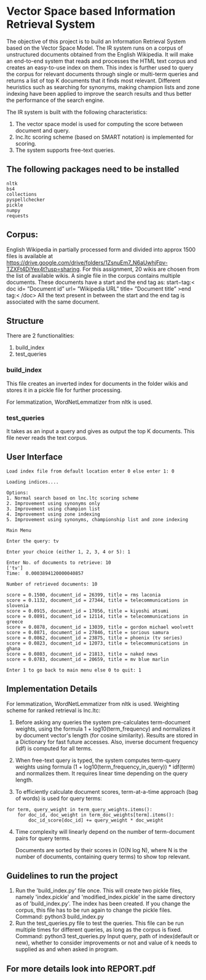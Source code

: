 # Vector Space based Information Retrieval System

The objective of this project is to build an Information Retrieval System based on the Vector Space Model. The IR system runs on a corpus of unstructured documents obtained from the English Wikipedia. It will make an end-to-end system that reads and processes the HTML text corpus and creates an easy-to-use index on them. This index is further used to query the corpus for relevant documents through single or multi-term queries and returns a list of top K documents that it finds most relevant. Different heuristics such as searching for synonyms, making champion lists and zone indexing have been applied to improve the search results and thus better the performance of the search engine. 

The IR system is built with the following characteristics:
1. The vector space model is used for computing the score between document and query.
2. lnc.ltc scoring scheme (based on SMART notation) is implemented for scoring.
3. The system supports free-text queries.

## The following packages need to be installed

    nltk
    bs4
    collections
    pyspellchecker
    pickle
    numpy
    requests

## Corpus:
English  Wikipedia  in  partially  processed  form  and  divided  into  approx  1500  files  is  available  at https://drive.google.com/drive/folders/1ZsnuEm7_N6aUwhjFpv-TZXFt4DiYex4t?usp=sharing. For this assignment, 20 wikis are chosen from the list of available wikis.  A single file in the corpus contains multiple documents.  These documents have a start and the end tag as:
start−tag:<  doc  id=  ”Document  id” url=  ”Wikipedia  URL” title=  ”Document  title” >end tag:< /doc>
All the text present in between the start and the end tag is associated with the same document.

## Structure
There are 2 functionalities:

   1. build_index
   2. test_queries

### build_index

This file creates an inverted index for documents in the folder wikis and stores it in a pickle file for further processing.

For lemmatization, WordNetLemmatizer from nltk is used.
### test_queries

It takes as an input a query and gives as output the top K documents. This file never reads the text corpus.

## User Interface

	Load index file from default location enter 0 else enter 1: 0

	Loading indices....

	Options:
	1. Normal search based on lnc.ltc scoring scheme
	2. Improvement using synonyms only
	3. Improvement using champion list
	4. Improvement using zone indexing
	5. Improvement using synonyms, championship list and zone indexing

	Main Menu

	Enter the query: tv

	Enter your choice (either 1, 2, 3, 4 or 5): 1

	Enter No. of documents to retrieve: 10
	['tv']
	Time:  0.0003894120000040857

	Number of retrieved documents: 10

	score = 0.1500, document_id = 26399, title = rms laconia
	score = 0.1132, document_id = 27344, title = telecommunications in slovenia
	score = 0.0915, document_id = 17056, title = kiyoshi atsumi
	score = 0.0891, document_id = 12114, title = telecommunications in greece
	score = 0.0878, document_id = 13039, title = gordon michael woolvett
	score = 0.0871, document_id = 27846, title = sorious samura
	score = 0.0862, document_id = 23875, title = phoenix (tv series)
	score = 0.0823, document_id = 12073, title = telecommunications in ghana
	score = 0.0803, document_id = 21813, title = naked news
	score = 0.0783, document_id = 20659, title = mv blue marlin

	Enter 1 to go back to main menu else 0 to quit: 1

## Implementation Details

For lemmatization, WordNetLemmatizer from nltk is used. Weighting scheme for ranked retrieval is lnc.ltc:

   1. Before asking any queries the system pre-calculates term-document weights, using the formula 1 + log10(term_frequency) and normalizes it by document vector's length (for cosine similarity). Results are stored in a Dictionary for fast future accesses. Also, inverse document frequency (idf) is computed for all terms.

   2. When free-text query is typed, the system computes term-query weights using formula (1 + log10(term_frequency_in_query)) * idf(term) and normalizes them. It requires linear time depending on the query length.

   3. To efficiently calculate document scores, term-at-a-time approach (bag of words) is used for query terms:

	for term, query_weight in term_query_weights.items():
		for doc_id, doc_weight in term_doc_weights[term].items():
			doc_id_score[doc_id] += query_weight * doc_weight

4. Time complexity will linearly depend on the number of term-document pairs for query terms.

    Documents are sorted by their scores in (O(N log N), where N is the number of documents, containing query terms) to show top relevant.





## Guidelines to run the project 
1. Run the 'build_index.py' file once. This will create two pickle files, namely 'index.pickle' and 'modified_index.pickle' in the same directory as of 'build_index.py'. The index has been created. If you change the corpus, this file has to be run again to change the pickle files.
	Command: 	python3 build_index.py
2. Run the test_queries.py file to test the queries. This file can be run multiple times for different queries, as long as the corpus is fixed.
	Command: 	python3 test_queries.py
   Input query, path of index(default or new), whether to consider improvements or not and value of k needs to supplied as and when asked in program.
## For more details look into REPORT.pdf 
